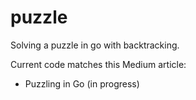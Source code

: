 # puzzle

Solving a puzzle in go with backtracking.

Current code matches this Medium article:
* Puzzling in Go (in progress)